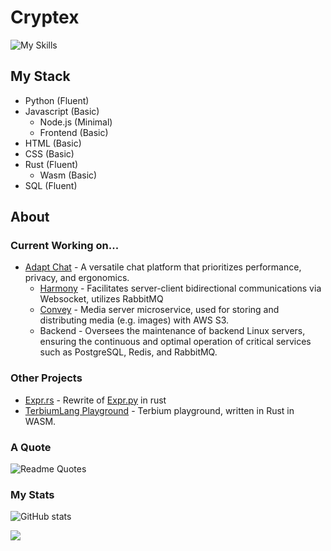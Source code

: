 # Cryptex

![My Skills](https://skillicons.dev/icons?i=rust,python,html,css,js,postgres,rabbitmq,redis,wasm,tauri,github,cloudflare)

## My Stack 

- Python (Fluent)
- Javascript (Basic)
  - Node.js (Minimal)
  - Frontend (Basic)
- HTML (Basic)
- CSS (Basic)
- Rust (Fluent)
  - Wasm (Basic)
- SQL (Fluent)


## About

### Current Working on...
- [Adapt Chat](https://github.com/AdaptChat) - A versatile chat platform that prioritizes performance, privacy, and ergonomics.
  - [Harmony](https://github.com/AdaptChat/harmony) - Facilitates server-client bidirectional communications via Websocket, utilizes RabbitMQ
  - [Convey](https://github.com/AdaptChat/convey) - Media server microservice, used for storing and distributing media (e.g. images) with AWS S3.
  - Backend - Oversees the maintenance of backend Linux servers, ensuring the continuous and optimal operation of critical services such as PostgreSQL, Redis, and RabbitMQ.
  <!--
  - Administers the adapt.chat domain, leveraging Cloudflare to protect Adapt against potential DDoS attacks.
  - Responsible for management of domain records and overall domain safety.
  -->

### Other Projects
- [Expr.rs](https://github.com/Cryptex-github/expr.rs) - Rewrite of [Expr.py](https://github.com/jay3332/expr.py) in rust
- [TerbiumLang Playground](https://github.com/terbiumLang/wasm) - Terbium playground, written in Rust in WASM.

### A Quote
![Readme Quotes](https://quotes-github-readme.vercel.app/api?type=horizontal&theme=dark&quote=%20If%20You%20Don%27t%20Ask%2C%20the%20Answer%20Is%20Always%20No&author=Nora%20Roberts)

### My Stats
![GitHub stats](https://github-readme-stats.vercel.app/api?username=Cryptex-github&theme=tokyonight)

![](https://hit.yhype.me/github/profile?user_id=64497526)
